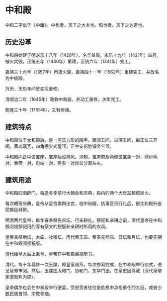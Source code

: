 # 中和殿

中和二字出于《中庸》。中也者，天下之大本也。和也者，天下之达道也。

## 历史沿革

中和殿始建于明永乐十八年（1420年），名华盖殿。永乐十九年（1421年）四月，被火焚毁。正统五年（1440年）重建，正统六年（1441年）完工。

嘉靖三十六年（1557年）再遭火毁，嘉靖四十一年（1562年）重建完工，并改名为中极殿。

万历、天启年间曾先后重修。

清顺治二年（1645年）改称中和殿，并动工重修，次年完工。

乾隆三十年（1765年），又有修缮。

## 建筑特点

中和殿位于太和殿后，是一座正方形的殿宇。面阔五间，进深五间，每正位三开间。黄琉璃瓦，四角攒尖式屋顶，正中安铜胎镏金宝顶。

中和殿内正中设宝座，宝座后设屏风。清制，宝座前及两侧设宝象一对，鼎炉两对，香筒一对，甪端一对，另有一对炭盆分置左右。

## 建筑用途

中和殿四面辟门，每逢冬季举行大朝会和庆典，殿内的两个大炭盆都燃炭火。

每次朝贺庆典，皇帝从皇宫乘舆出宫，临中和殿，执事官员行礼后，御太和殿升座受群臣拜贺。

明清两代皇帝，每年春季祭先农坛、行亲耕礼。祭祀和亲耕之前，清代皇帝在中和殿阅视祭祀用的写有祭文的祝版和亲耕时所用的农具。

皇帝亲祭地坛、太庙、社稷坛、历代帝王庙、至圣先师庙、日坛和月坛，也要先期在中和殿阅视祝版。

清代给皇太后上徽号，皇帝在中和殿阅视册书。

清代，每十年纂修一次玉牒，即皇室谱系，每次修纂完成，在中和殿举行仪式，进呈皇帝审阅。然后，玉牒由太和门、协和门、东华门出，在皇史宬尊藏（汉代皇帝家谱就称为牒）。

皇帝偶尔也会在中和殿举行便宴，受恩赏者往往是危机中承担重任的大臣，或者少数民族首领、宗教领䄂。